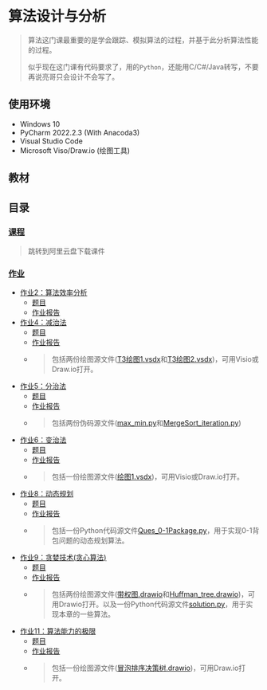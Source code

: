 # 算法设计与分析

> 算法这门课最重要的是学会跟踪、模拟算法的过程，并基于此分析算法性能的过程。
>
> 似乎现在这门课有代码要求了，用的`Python`，还能用C/C#/Java转写，不要再说亮哥只会设计不会写了。

## 使用环境

* Windows 10
* PyCharm 2022.2.3 (With Anacoda3)
* Visual Studio Code
* Microsoft Viso/Draw.io (绘图工具)

## 教材

## 目录

### [课程](https://www.aliyundrive.com/s/dp4ZvhLPDdf)

> 跳转到阿里云盘下载课件

### [作业](./Homework)

* [作业2：算法效率分析](./Homework/Hwk2)
  * [题目](./Homework/Hwk2/第2章_习题_算法效率分析基础.pdf)
  * [作业报告](./Homework/Hwk2/Report.docx)
* [作业4：减治法](./Homework/Hwk4)
  * [题目](./Homework/Hwk4/第4章_习题_减治法.pdf)
  * [作业报告](./Homework/Hwk4/Report.docx)
  * > 包括两份绘图源文件([T3绘图1.vsdx](./Homework/Hwk4/T3绘图1.vsdx)和[T3绘图2.vsdx](./Homework/Hwk4/T3绘图2.vsdx))，可用Visio或Draw.io打开。
* [作业5：分治法](./Homework/Hwk5)
  * [题目](./Homework/Hwk5/第5章_习题_分治法.pdf)
  * [作业报告](./Homework/Hwk5/Report.docx)
  * > 包括两份伪码源文件([max_min.py](./Homework/Hwk5/max_min.py)和[MergeSort_iteration.py](./Homework/Hwk5/MergeSort_iteration.py))
* [作业6：变治法](./Homework/Hwk6)
  * [题目](./Homework/Hwk6/第6章_习题_变治法.pdf)
  * [作业报告](./Homework/Hwk6/Report.docx)
  * > 包括一份绘图源文件([绘图1.vsdx](./Homework/Hwk6/绘图1.vsdx))，可用Visio或Draw.io打开。
* [作业8：动态规划](./Homework/Hwk8)
  * [题目](./Homework/Hwk8/第8章_习题_动态规划.pdf)
  * [作业报告](./Homework/Hwk8/Report.docx)
  * > 包括一份Python代码源文件[Ques_0-1Package.py](./Homework/Hwk8/Ques_0-1Package.py)，用于实现0-1背包问题的动态规划算法。
* [作业9：贪婪技术(贪心算法)](./Homework/Hwk9)
  * [题目](./Homework/Hwk9/第9章_习题_贪婪技术.pdf)
  * [作业报告](./Homework/Hwk9/Report.docx)
  * > 包括两份绘图源文件([带权图.drawio](./Homework/Hwk9/带权图.drawio)和[Huffman_tree.drawio](./Homework/Hwk9/Huffman_tree.drawio))，可用Drawio打开。以及一份Python代码源文件[solution.py](./Homework/Hwk9/solution.py)，用于实现本章的一些算法。
* [作业11：算法能力的极限](./Homework/Hwk11)
  * [题目](./Homework/Hwk11/第11章_习题_算法能力的极限.pdf)
  * [作业报告](./Homework/Hwk11/Report.docx)
  * > 包括一份绘图源文件([冒泡排序决策树.drawio](./Homework/Hwk11/冒泡排序决策树.drawio))，可用Draw.io打开。
